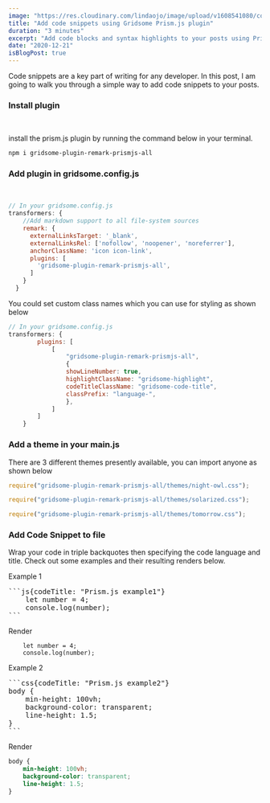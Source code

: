 ```yaml
---
image: "https://res.cloudinary.com/lindaojo/image/upload/v1608541080/code_block_azkdxl.png"
title: "Add code snippets using Gridsome Prism.js plugin"
duration: "3 minutes"
excerpt: "Add code blocks and syntax highlights to your posts using Prism.js."
date: "2020-12-21"
isBlogPost: true
---
```

Code snippets are a key part of writing for any developer. In this post, I am going to walk you through a simple way to add code snippets to your posts.

<h3>Install plugin</h3>
<br>

install the prism.js plugin by running the command below in your terminal.

```html
npm i gridsome-plugin-remark-prismjs-all
```

<h3>Add plugin in gridsome.config.js</h3>
<br>

```js
// In your gridsome.config.js
transformers: {
    //Add markdown support to all file-system sources
    remark: { 
      externalLinksTarget: '_blank',
      externalLinksRel: ['nofollow', 'noopener', 'noreferrer'],
      anchorClassName: 'icon icon-link',
      plugins: [
        'gridsome-plugin-remark-prismjs-all',
      ]
    }
  }
```
You could set custom class names which you can use for styling as shown below

```js
// In your gridsome.config.js
transformers: {
        plugins: [
            [
                "gridsome-plugin-remark-prismjs-all",
                {
                showLineNumber: true,
                highlightClassName: "gridsome-highlight",
                codeTitleClassName: "gridsome-code-title",
                classPrefix: "language-",
                },
            ]
        ]
    }
```
<h3>Add a theme in your main.js</h3>

There are 3 different themes presently available, you can import anyone as shown below

```js
require("gridsome-plugin-remark-prismjs-all/themes/night-owl.css");
```

```js
require("gridsome-plugin-remark-prismjs-all/themes/solarized.css");
```

```js
require("gridsome-plugin-remark-prismjs-all/themes/tomorrow.css");
```


<h3>Add Code Snippet to file</h3>

Wrap your code in triple backquotes then specifying the code language and title. Check out some examples and their resulting renders below.

Example 1

<pre>
```js{codeTitle: "Prism.js example1"}
    let number = 4;
    console.log(number);
``` 
</pre>

Render
```js{codeTitle: "Prism.js example1"}
    let number = 4;
    console.log(number);
```
Example 2

<pre>
```css{codeTitle: "Prism.js example2"}
body {
    min-height: 100vh;
    background-color: transparent;
    line-height: 1.5;
}
``` 
</pre>

Render
```css {codeTitle: "Prism.js example2"}
body {
    min-height: 100vh;
    background-color: transparent;
    line-height: 1.5;
}
```

